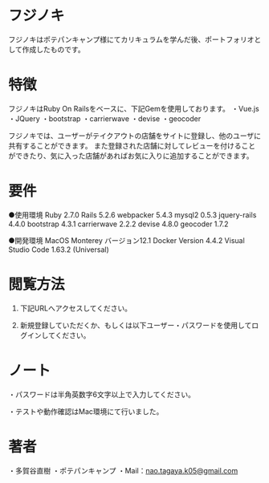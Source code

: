 # フジノキ

フジノキはポテパンキャンプ様にてカリキュラムを学んだ後、ポートフォリオとして作成したものです。

# 特徴

フジノキはRuby On Railsをベースに、下記Gemを使用しております。
  ・Vue.js
  ・JQuery
  ・bootstrap
  ・carrierwave
  ・devise
  ・geocoder

フジノキでは、ユーザーがテイクアウトの店舗をサイトに登録し、他のユーザに共有することができます。
また登録された店舗に対してレビューを付けることができたり、気に入った店舗があればお気に入りに追加することができます。

# 要件

●使用環境
Ruby 2.7.0
Rails 5.2.6
webpacker 5.4.3
mysql2 0.5.3
jquery-rails 4.4.0
bootstrap 4.3.1
carrierwave 2.2.2
devise 4.8.0
geocoder 1.7.2

●開発環境
MacOS Monterey バージョン12.1
Docker Version 4.4.2
Visual Studio Code 1.63.2 (Universal)

# 閲覧方法

1. 下記URLへアクセスしてください。

2. 新規登録していただくか、もしくは以下ユーザー・パスワードを使用してログインしてください。

# ノート

・パスワードは半角英数字6文字以上で入力してください。

・テストや動作確認はMac環境にて行いました。

# 著者

・多賀谷直樹
・ポテパンキャンプ
・Mail：nao.tagaya.k05@gmail.com